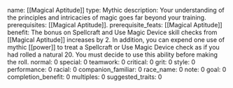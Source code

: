 name: [[Magical Aptitude]]
type: Mythic
description: Your understanding of the principles and intricacies of magic goes far beyond your training.
prerequisites: [[Magical Aptitude]].
prerequisite_feats: [[Magical Aptitude]]
benefit: The bonus on Spellcraft and Use Magic Device skill checks from [[Magical Aptitude]] increases by 2. In addition, you can expend one use of mythic [[power]] to treat a Spellcraft or Use Magic Device check as if you had rolled a natural 20. You must decide to use this ability before making the roll.
normal: 0
special: 0
teamwork: 0
critical: 0
grit: 0
style: 0
performance: 0
racial: 0
companion_familiar: 0
race_name: 0
note: 0
goal: 0
completion_benefit: 0
multiples: 0
suggested_traits: 0
